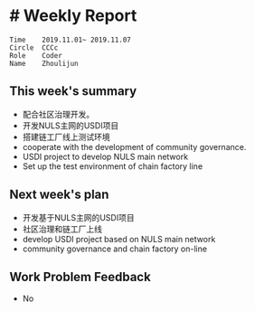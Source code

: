 # # Weekly Report
```
Time	2019.11.01~ 2019.11.07
Circle	CCCc
Role	Coder
Name	Zhoulijun
```
## This week's summary
- 配合社区治理开发。
- 开发NULS主网的USDI项目
- 搭建链工厂线上测试环境
- cooperate with the development of community governance.
- USDI project to develop NULS main network
- Set up the test environment of chain factory line
## Next week's plan
- 开发基于NULS主网的USDI项目
- 社区治理和链工厂上线
- develop USDI project based on NULS main network
- community governance and chain factory on-line
## Work Problem Feedback
- No
